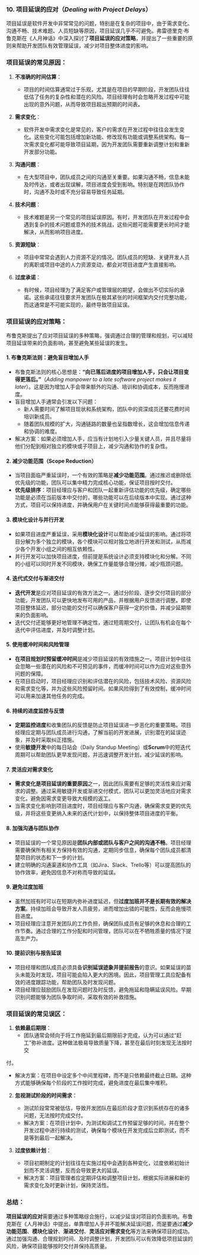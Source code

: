 ### 10. **项目延误的应对**（*Dealing with Project Delays*）

项目延误是软件开发中非常常见的问题，特别是在复杂的项目中，由于需求变化、沟通不畅、技术难题、人员短缺等原因，项目延误几乎不可避免。弗雷德里克·布鲁克斯在《人月神话》中深入探讨了**项目延误的应对策略**，并提出了一些重要的原则来帮助开发团队有效管理延误，减少对项目整体进度的影响。

### 项目延误的常见原因：

1. **不准确的时间估算**：
   - 项目的时间估算通常过于乐观，尤其是在项目的早期阶段，开发团队往往低估了任务的复杂性和潜在的风险。项目经理有时会忽略开发过程中可能出现的意外问题，从而导致项目超出预期的时间表。
   
2. **需求变化**：
   - 软件开发中需求变化是常见的，客户的需求在开发过程中往往会发生变化。这些变化可能包括增加新功能、修改现有功能或调整系统架构。每一次需求变化都可能导致项目延期，因为开发团队需要重新调整计划和重新开发部分功能。
   
3. **沟通问题**：
   - 在大型项目中，团队成员之间的沟通至关重要。如果沟通不畅，信息未能及时传达，或者出现误解，项目进度会受到影响。特别是在跨团队协作时，沟通不及时或不充分容易导致任务延期。

4. **技术问题**：
   - 技术难题是另一个常见的项目延误原因。有时，开发团队在开发过程中会遇到复杂的技术问题或意外的技术挑战，这些问题可能需要更长时间才能解决，从而影响项目进度。

5. **资源短缺**：
   - 项目中常常会遇到人力资源不足的情况。团队成员的短缺、关键开发人员的离职或项目中途的人力资源变动，都会对项目进度产生直接影响。
   
6. **过度承诺**：
   - 有时候，项目经理为了满足客户或管理层的期望，会做出不切实际的承诺。这些承诺往往要求开发团队在极其紧张的时间框架内交付完整功能，而这通常是不可能实现的，最终导致项目延误。

### 项目延误的应对策略：

布鲁克斯提出了应对项目延误的多种策略，强调通过合理的管理和规划，可以减轻项目延误带来的负面影响，甚至避免某些延误的发生。

#### 1. **布鲁克斯法则：避免盲目增加人手**
   - 布鲁克斯法则的核心思想是：**“向已落后进度的项目增加人手，只会让项目变得更落后。”**（*Adding manpower to a late software project makes it later*）。这是因为增加人手会带来额外的沟通、培训和协调成本，反而拖慢进度。
   - 盲目增加人手通常会引发以下问题：
     - 新人需要时间了解项目现状和系统架构，团队中的资深成员还要花费时间培训新成员。
     - 随着团队规模的扩大，沟通链路的数量也呈指数增长，这会增加信息传递和协调的难度。
   - 解决方案：如果必须增加人手，应当有计划地引入少量关键人员，并且尽量将他们分配到相对独立的模块或子项目上，减少沟通和协作的复杂性。

#### 2. **减少功能范围（Scope Reduction）**
   - 当项目面临严重延误时，一个有效的策略是**减少功能范围**。通过推迟或删除低优先级的功能，团队可以集中精力完成核心功能，保证项目按时交付。
   - **优先级排序**：项目经理应与客户和团队一起重新评估功能的优先级，确定哪些功能是必须在当前版本中交付的，哪些功能可以在后续版本中实现。通过这种方式，项目可以保持进度，并确保用户在关键时间点能够获得最重要的功能。

#### 3. **模块化设计与并行开发**
   - 如果项目进度严重延误，采用**模块化设计**可以帮助减少延误的影响。通过将项目分解为多个独立的模块，各个模块可以相对独立地进行开发和测试，从而减少各个开发小组之间的相互依赖性。
   - 并行开发可以加快项目进度，但前提是系统设计必须支持模块化和分解。不同的小组可以同时开发不同模块，确保工作量能够合理分摊，减少瓶颈问题。

#### 4. **迭代式交付与渐进交付**
   - **迭代开发**是应对项目延误的有效方法之一。通过分阶段、逐步交付项目的部分功能，开发团队可以更快地发布可用的产品，并根据用户反馈进行调整。即使项目整体延迟，部分功能的交付可以确保客户获得一定的价值，并减少延期带来的负面影响。
   - 迭代交付还能够更好地管理不确定性，通过短周期交付，让团队有机会在每个迭代中评估进度，并及时调整计划。

#### 5. **使用缓冲时间和风险管理**
   - **在项目规划时预留缓冲时间**是减少项目延误的有效措施之一。项目计划中往往会忽略一些潜在的风险和不可预见的事件，而缓冲时间可以作为应对这些意外问题的保障。
   - 在项目启动时，项目经理应识别和评估潜在的风险，包括技术风险、资源风险和需求变化等，并为这些风险预留时间。如果风险得到了有效控制，缓冲时间可以用来加速其他任务的完成。

#### 6. **持续的进度监控与反馈**
   - **定期监控进度**和收集团队的反馈是防止项目延误进一步恶化的重要策略。项目经理应定期与团队成员进行沟通，了解当前的开发进展，识别潜在的延误迹象，并及时采取纠正措施。
   - 使用**敏捷开发**中的每日站会（Daily Standup Meeting）或**Scrum**中的短迭代周期可以帮助团队更早发现问题，并迅速调整开发计划，减少延误的影响。

#### 7. **灵活应对需求变化**
   - **需求变化是项目延误的重要原因**之一，因此团队需要有足够的灵活性来应对需求的调整。通过采用敏捷开发或渐进交付模式，团队可以更加灵活地应对需求变化，避免因需求变更导致大规模的返工。
   - 当需求变化影响到项目进度时，项目经理应与客户沟通，确保需求变更的优先级，并将这些变更纳入未来的迭代计划中，以保持整体项目进度的平衡。

#### 8. **加强沟通与团队协作**
   - 项目延误的一个常见原因是**团队内部或团队与客户之间的沟通不畅**。项目经理需要确保所有相关方保持有效的沟通，定期同步信息，确保每个团队成员都清楚项目的状态和下一步的计划。
   - 建立明确的沟通渠道和协作工具（如Jira、Slack、Trello等）可以提高团队的协作效率，避免因信息不对称而导致的延误。

#### 9. **避免过度加班**
   - 虽然加班有时可以在短期内弥补进度延迟，但**过度加班并不是长期有效的解决方案**。持续加班会导致开发人员疲劳，进而增加出错的可能性，反而会拖慢项目进度。
   - 项目经理应注意开发团队的工作负担，确保团队成员有足够的休息和合理的工作节奏。通过合理的工作分配和时间管理，团队可以在不牺牲质量的情况下提高生产力。

#### 10. **提前识别与报告延误**
   - 项目经理和团队成员必须具备**识别延误迹象并提前报告**的意识。如果延误的苗头未能及时发现，项目可能会陷入更大的困境。因此，项目管理工具应配备有效的进度跟踪功能，帮助团队及时发现问题。
   - 项目经理应鼓励团队在发现问题时及时反馈，避免拖延和隐瞒延误风险。早期识别问题能够为团队争取时间，采取有效的补救措施。

### 项目延误的常见误区：

1. **依赖最后期限**：
   - 团队通常会倾向于将工作拖延到最后期限前才完成，认为可以通过“赶工”弥补进度。这种做法极易导致质量下降，甚至在最后时刻发现无法按时交

付。
   - 解决方案：在项目中设定多个中间里程碑，而不是只依赖最终截止日期。这种方式能够确保每个阶段的工作按时完成，避免进度在最后集中堆积。

2. **忽视测试阶段的时间需求**：
   - 测试阶段常常被低估，导致开发团队在最后阶段才意识到系统存在的诸多问题，无法按时完成交付。
   - 解决方案：在项目计划中，为测试和调试工作预留足够的时间，并在整个开发过程中进行持续的测试，确保每个模块在开发完成后立即测试，而不是等到最后一起解决。

3. **过度依赖计划**：
   - 项目初期制定的计划往往在实施过程中会遇到各种变化，过度依赖初始计划而不灵活调整，反而会导致更大的延误。
   - 解决方案：项目管理者应定期评估和调整项目计划，根据实际进展和新的需求变化及时更新计划，保持灵活性。

### 总结：

**项目延误的应对**需要通过多种策略综合施行，以减少延误对项目的负面影响。布鲁克斯在《人月神话》中提出，单靠增加人手并不能解决延误问题，而是要通过**减少功能范围**、**模块化设计**、**渐进交付**、**灵活应对需求变化**等方法来确保项目的成功。通过加强沟通、合理规划时间、及时调整计划，开发团队可以有效降低项目延误的风险，确保项目能够按时交付并保持高质量。